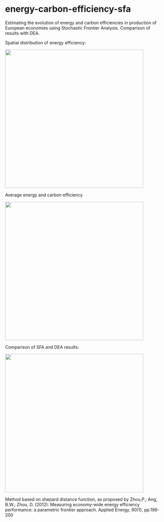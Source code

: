 # energy-carbon-efficiency-sfa
Estimating the evolution of energy and carbon efficiencies in production of European economies using Stochastic Frontier Analysis. Comparison of results with DEA.

Spatial distribution of energy efficiency:

<img src="https://user-images.githubusercontent.com/70534743/229477705-312bcce2-605d-4fa3-946c-6451d05b093e.png" width="450">

Average energy and carbon efficiency

<img src="https://user-images.githubusercontent.com/70534743/229477698-bb103415-29b4-4674-a502-bd6b3bf40e53.png" width="450">

Comparison of SFA and DEA results:

<img src="https://user-images.githubusercontent.com/70534743/229477709-75b9ba25-6ce8-49b1-8692-7cba5fc52f8d.png" width="450">


Method based on shepard distance function, as proposed by Zhou,P.; Ang, B.W.; Zhou, D. (2012): Measuring economy-wide energy efficiency performance: a parametric frontier approach. Applied Energy, 90(1), pp.196-200

